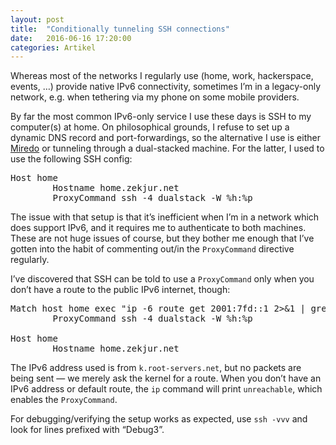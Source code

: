 ```yaml
---
layout: post
title:  "Conditionally tunneling SSH connections"
date:   2016-06-16 17:20:00
categories: Artikel
---
```


<p>
Whereas most of the networks I regularly use (home, work, hackerspace, events,
…) provide native IPv6 connectivity, sometimes I’m in a legacy-only network,
e.g. when tethering via my phone on some mobile providers.
</p>

<p>
By far the most common IPv6-only service I use these days is SSH to my
computer(s) at home. On philosophical grounds, I refuse to set up a dynamic DNS
record and port-forwardings, so the alternative I use is either <a
href="https://en.wikipedia.org/wiki/Miredo">Miredo</a> or tunneling through a
dual-stacked machine. For the latter, I used to use the following SSH config:
</p>

<pre>
Host home
        Hostname home.zekjur.net
        ProxyCommand ssh -4 dualstack -W %h:%p
</pre>

<p>
The issue with that setup is that it’s inefficient when I’m in a network which
does support IPv6, and it requires me to authenticate to both machines. These
are not huge issues of course, but they bother me enough that I’ve gotten into
the habit of commenting out/in the <code>ProxyCommand</code> directive
regularly.
</p>

<p>
I’ve discovered that SSH can be told to use a <code>ProxyCommand</code> only
when you don’t have a route to the public IPv6 internet, though:
</p>

<pre>
Match host home exec "ip -6 route get 2001:7fd::1 2>&1 | grep -q unreachable"
        ProxyCommand ssh -4 dualstack -W %h:%p

Host home
        Hostname home.zekjur.net
</pre>

<p>
The IPv6 address used is from <code>k.root-servers.net</code>, but no packets
are being sent — we merely ask the kernel for a route. When you don’t have an
IPv6 address or default route, the <code>ip</code> command will print
<code>unreachable</code>, which enables the <code>ProxyCommand</code>.
</p>

<p>
For debugging/verifying the setup works as expected, use <code>ssh -vvv</code>
and look for lines prefixed with “Debug3”.
</p>
